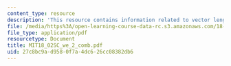 ```yaml
---
content_type: resource
description: 'This resource contains information related to vector lengths. '
file: /media/https%3A/open-learning-course-data-rc.s3.amazonaws.com/18-02sc-multivariable-calculus-fall-2010/27c8bc9ad9580f7a4dc626cc08382db6_MIT18_02SC_we_2_comb.pdf
file_type: application/pdf
resourcetype: Document
title: MIT18_02SC_we_2_comb.pdf
uid: 27c8bc9a-d958-0f7a-4dc6-26cc08382db6
---
```

